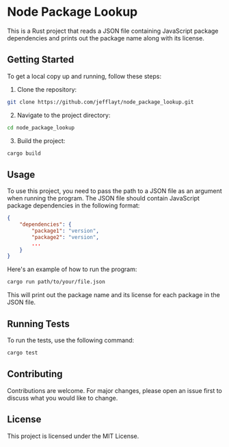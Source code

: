 # Node Package Lookup

This is a Rust project that reads a JSON file containing JavaScript package dependencies and prints out the package name along with its license.

## Getting Started

To get a local copy up and running, follow these steps:

1. Clone the repository:
```sh
git clone https://github.com/jefflayt/node_package_lookup.git
```

2. Navigate to the project directory:
```sh
cd node_package_lookup
```

3. Build the project:
```sh
cargo build
```

## Usage

To use this project, you need to pass the path to a JSON file as an argument when running the program. The JSON file should contain JavaScript package dependencies in the following format:

```json
{
    "dependencies": {
        "package1": "version",
        "package2": "version",
        ...
    }
}
```

Here's an example of how to run the program:

```sh
cargo run path/to/your/file.json
```

This will print out the package name and its license for each package in the JSON file.

## Running Tests

To run the tests, use the following command:

```sh
cargo test
```

## Contributing

Contributions are welcome. For major changes, please open an issue first to discuss what you would like to change.

## License

This project is licensed under the MIT License.